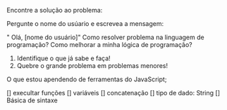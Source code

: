 
Encontre a solução ao problema:
 
Pergunte o nome do usúario e escrevea a mensagem:
  
" Olá, [nome do usuário]"
 Como resolver problema na linguagem de programação?
 Como melhorar a minha lógica de programação?
 
  1. Identifique o que já sabe e faça!
  2. Quebre o grande problema em problemas menores!


O que estou apendendo de ferramentas do JavaScript;

[] execultar funções
[] variáveis
[] concatenação
[] tipo de dado: String
[] Básica de sintaxe